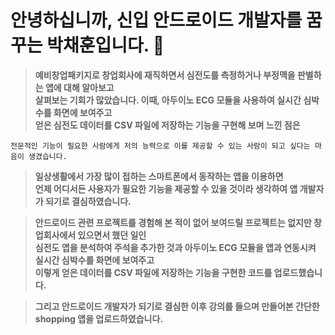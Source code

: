 # 안녕하십니까, 신입 안드로이드 개발자를 꿈꾸는 박채훈입니다. 👋

> **예비창업패키지로 창업회사에 재직하면서 심전도를 측정하거나 부정맥을 판별하는 앱에 대해 알아보고   
살펴보는 기회가 많았습니다. 이때, 아두이노 ECG 모듈을 사용하여 실시간 심박수를 화면에 보여주고  
얻은 심전도 데이터를 CSV 파일에 저장하는 기능을 구현해 보며 느낀 점은**
<pre><code>전문적인 기능이 필요한 사람에게 저의 능력으로 이를 제공할 수 있는 사람이 되고 싶다는 마음이 생겼습니다.</code></pre>    
>**일상생활에서 가장 많이 접하는 스마트폰에서 동작하는 앱을 이용하면  
언제 어디서든 사용자가 필요한 기능을 제공할 수 있을 것이라 생각하여 앱 개발자가 되기로 결심하였습니다.**

>**안드로이드 관련 프로젝트를 경험해 본 적이 없어 보여드릴 프로젝트는 없지만 창업회사에서 있으면서 했던 일인   
심전도 앱을 분석하여 주석을 추가한 것과 아두이노 ECG 모듈을 앱과 연동시켜 실시간 심박수를 화면에 보여주고  
이렇게 얻은 데이터를 CSV 파일에 저장하는 기능을 구현한 코드를 업로드했습니다.**  

>**그리고 안드로이드 개발자가 되기로 결심한 이후 강의를 들으며 만들어본 간단한 shopping 앱을 업로드하였습니다.** 


